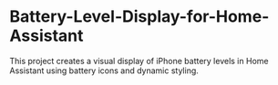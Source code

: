 # Battery-Level-Display-for-Home-Assistant
This project creates a visual display of iPhone battery levels in Home Assistant using battery icons and dynamic styling.
